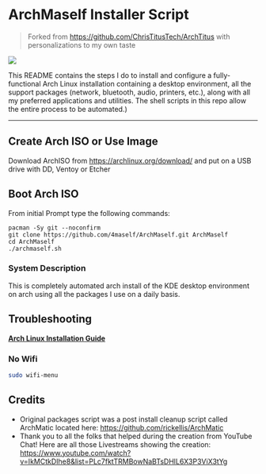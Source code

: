 # ArchMaself Installer Script

> Forked from https://github.com/ChrisTitusTech/ArchTitus with personalizations to my own taste

<img src="https://i.imgur.com/YiNMnan.png" />

This README contains the steps I do to install and configure a fully-functional Arch Linux installation containing a desktop environment, all the support packages (network, bluetooth, audio, printers, etc.), along with all my preferred applications and utilities. The shell scripts in this repo allow the entire process to be automated.)

---
## Create Arch ISO or Use Image

Download ArchISO from <https://archlinux.org/download/> and put on a USB drive with DD, Ventoy or Etcher

[comment]: <> (If you don't want to build using this script I did create an image @ <https://www.christitus.com/arch-titus>)

## Boot Arch ISO

From initial Prompt type the following commands:

```
pacman -Sy git --noconfirm
git clone https://github.com/4maself/ArchMaself.git ArchMaself
cd ArchMaself
./archmaself.sh
```

### System Description
This is completely automated arch install of the KDE desktop environment on arch using all the packages I use on a daily basis. 

## Troubleshooting

__[Arch Linux Installation Guide](https://github.com/rickellis/Arch-Linux-Install-Guide)__

### No Wifi

```bash
sudo wifi-menu
```

## Credits

- Original packages script was a post install cleanup script called ArchMatic located here: https://github.com/rickellis/ArchMatic
- Thank you to all the folks that helped during the creation from YouTube Chat! Here are all those Livestreams showing the creation: <https://www.youtube.com/watch?v=IkMCtkDIhe8&list=PLc7fktTRMBowNaBTsDHlL6X3P3ViX3tYg>

